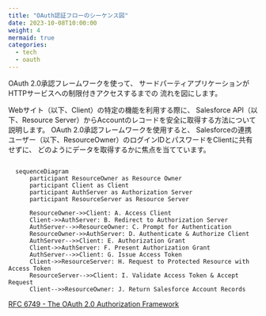 ```yaml
---
title: "OAuth認証フローのシーケンス図"
date: 2023-10-08T10:00:00
weight: 4
mermaid: true
categories:
  - tech
  - oauth
---
```


OAuth 2.0承認フレームワークを使って、
サードパーティアプリケーションがHTTPサービスへの制限付きアクセスするまでの
流れを図にします。

Webサイト（以下、Client）の特定の機能を利用する際に、
Salesforce API（以下、Resource Server）からAccountのレコードを安全に取得する方法について説明します。
OAuth 2.0承認フレームワークを使用すると、
Salesforceの連携ユーザー（以下、ResourceOwner）のログインIDとパスワードをClientに共有せずに、
どのようにデータを取得するかに焦点を当てています。


```mermaid

  sequenceDiagram
      participant ResourceOwner as Resource Owner
      participant Client as Client
      participant AuthServer as Authorization Server
      participant ResourceServer as Resource Server
      
      ResourceOwner->>Client: A. Access Client
      Client->>AuthServer: B. Redirect to Authorization Server
      AuthServer-->>ResourceOwner: C. Prompt for Authentication
      ResourceOwner->>AuthServer: D. Authenticate & Authorize Client
      AuthServer-->>Client: E. Authorization Grant
      Client->>AuthServer: F. Present Authorization Grant
      AuthServer-->>Client: G. Issue Access Token
      Client->>ResourceServer: H. Request to Protected Resource with Access Token
      ResourceServer-->>Client: I. Validate Access Token & Accept Request
      Client-->>ResourceOwner: J. Return Salesforce Account Records

```

[RFC 6749 - The OAuth 2.0 Authorization Framework](https://tex2e.github.io/rfc-translater/html/rfc6749.html)